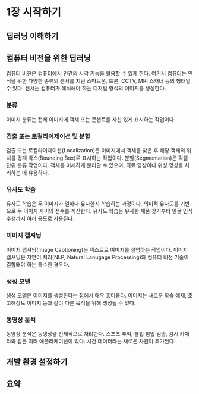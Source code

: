 # 1장 시작하기

## 딥러닝 이해하기

## 컴퓨터 비전을 위한 딥러닝
컴퓨터 비전은 컴퓨터에서 인간의 시각 기능을 활용할 수 있게 한다. 여기서 컴퓨터는 인식을 위한 다양한 종류의 센서를 지닌 스마트폰, 드론, CCTV, MRI 스캐너 등의 형태일 수 있다. 센서는 컴퓨터가 해석해야 하는 디지털 형식의 이미지를 생성한다.

### 분류
이미지 분류는 전체 이미지에 객체 또는 콘셉트를 자신 있게 표시하는 작업이다. 

### 검출 또는 로컬라이제이션 및 분할
검출 또는 로컬라이제이션(Localization)은 이미지에서 객체를 찾은 후 해당 객체의 위치를 경계 박스(Bounding Box)로 표시하는 작업이다. 분할(Segmentation)은 픽셀 단위 분류 작업이다. 객체를 미세하게 분리할 수 있으며, 의료 영상이나 위성 영상을 처리하는 데 유용하다.

### 유사도 학습
유사도 학습은 두 이미지가 얼마나 유사한지 학습하는 과정이다. 의미적 유사도를 기반으로 두 이미지 사이의 점수를 계산한다. 유사도 학습은 유사한 제품 찾기부터 얼굴 인식 수행까지 여러 용도로 사용된다.

### 이미지 캡셔닝
이미지 캡셔닝(Image Captioning)은 텍스트로 이미지를 설명하는 작업이다. 이미지 캡셔닝은 자연어 처리(NLP, Natural Lanugage Processing)와 컴퓨터 비전 기술이 결합돼야 하는 특수한 경우다.

### 생성 모델
생성 모델은 이미지를 생성한다는 점에서 매우 흥미롭다. 이미지는 새로운 학습 예제, 초고해상도 이미지 등과 같이 다른 목적을 위해 생성될 수 있다.

### 동영상 분석
동영상 분석은 동영상을 전체적으로 처리한다. 스포츠 추척, 불법 침입 검출, 감시 카메라와 같은 여러 애플리케이션이 있다. 시간 데이터라는 새로운 차원이 추가된다.

## 개발 환경 설정하기

## 요약
